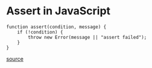 # Assert in JavaScript

	function assert(condition, message) {
		if (!condition) {
			throw new Error(message || "assert failed");
		}
	}

[source](https://stackoverflow.com/questions/15313418/what-is-assert-in-javascript)
